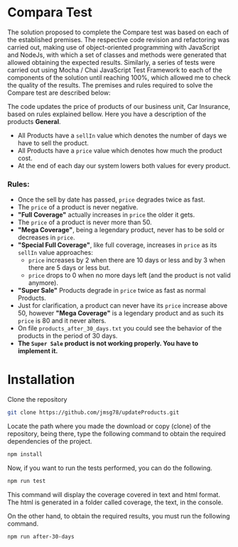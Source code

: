 # Compara Test
The solution proposed to complete the Compare test was based on each of the established premises. The respective code revision and refactoring was carried out, making use of object-oriented programming with JavaScript and NodeJs, with which a set of classes and methods were generated that allowed obtaining the expected results. Similarly, a series of tests were carried out using Mocha / Chai JavaScript Test Framework to each of the components of the solution until reaching 100%, which allowed me to check the quality of the results.
The premises and rules required to solve the Compare test are described below:

The code updates the price of products of our business unit, Car Insurance, based on rules explained bellow.
Here you have a description of the products **General**.
- All Products have a `sellIn` value which denotes the number of days we have to sell the product.
- All Products have a `price` value which denotes how much the product cost.
- At the end of each day our system lowers both values for every product.
### **Rules**:
- Once the sell by date has passed, `price` degrades twice as fast.
- The `price` of a product is never negative.
- **"Full Coverage"** actually increases in `price` the older it gets.
- The `price` of a product is never more than 50.
- **"Mega Coverage"**, being a legendary product, never has to be sold or decreases in `price`.
- **"Special Full Coverage"**, like full coverage, increases in `price` as its `sellIn` value approaches:
	- `price` increases by 2 when there are 10 days or less and by 3 when there are 5 days or less but.
	- `price` drops to 0 when no more days left (and the product is not valid anymore).
- **"Super Sale"** Products degrade in `price` twice as fast as normal Products.
- Just for clarification, a product can never have its `price` increase above 50, however **"Mega Coverage"** is a
legendary product and as such its `price` is 80 and it never alters.
- On file `products_after_30_days.txt` you could see the behavior of the products in the period of 30 days.
- **The `Super Sale` product is not working properly. You have to implement it.**

# Installation 
Clone the repository
```bash
git clone https://github.com/jmsg78/updateProducts.git
```
Locate the path where you made the download or copy (clone) of the repository, being there, type the following command to obtain the required dependencies of the project.
```bash
npm install
```
Now, if you want to run the tests performed, you can do the following. 
```bash
npm run test
```
This command will display the coverage covered in text and html format. The html is generated in a folder called coverage, the text, in the console.

On the other hand, to obtain the required results, you must run the following command.
```bash
npm run after-30-days
```
